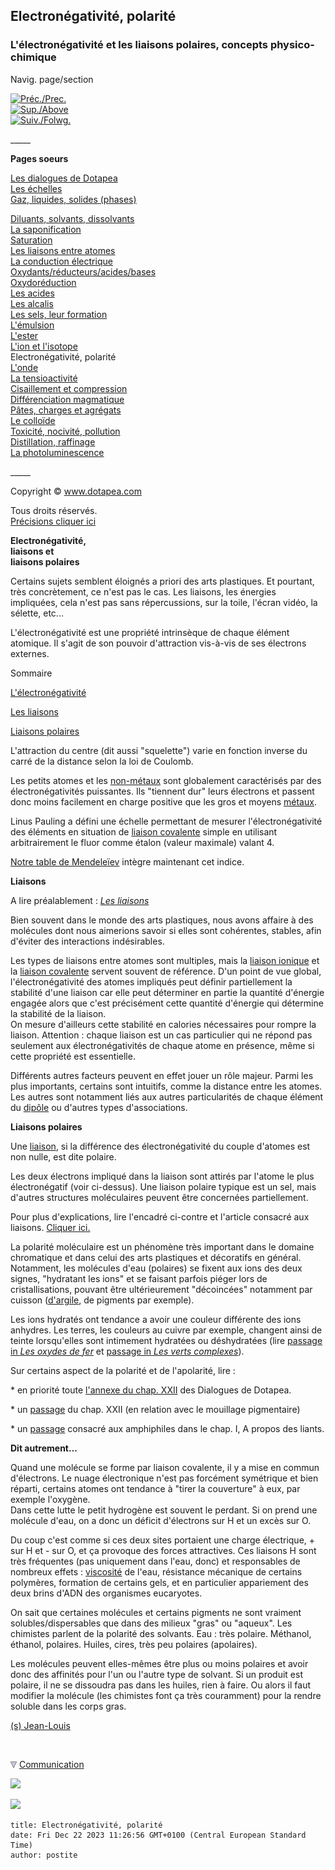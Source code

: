 ## Electronégativité, polarité
### L'électronégativité et les liaisons polaires, concepts physico-chimique
 Navig. page/section

[![Préc./Prec.](_derived/back_cmp_themenoir010_back.gif)](ion.html)  
[![Sup./Above](_derived/up_cmp_themenoir010_up.gif)](conceptsphysicchim.html)  
[![Suiv./Folwg.](_derived/next_cmp_themenoir010_next.gif)](onde.html)

\_\_\_\_\_

**Pages soeurs**

[Les dialogues de Dotapea](dialoguesdotapea.html)  
[Les échelles](echelles.html)  
[Gaz, liquides, solides (phases)](gazliquidessolides.html)  

[Diluants, solvants, dissolvants](diluantssolvants.html)  
[La saponification](saponification.html)  
[Saturation](saturation.html)  
[Les liaisons entre atomes](liaisons.html)  
[La conduction électrique](conductionelec.html)  
[Oxydants/réducteurs/acides/bases](oxyreducacidesbases.html)  
[Oxydoréduction](oxydoreduction.html)  
[Les acides](acides.html)  
[Les alcalis](alcali.html)  
[Les sels, leur formation](formationdesels.html)  
[L'émulsion](emulsion.html)  
[L'ester](ester.html)  
[L'ion et l'isotope](ion.html)  
Electronégativité, polarité  
[L'onde](onde.html)  
[La tensioactivité](tensioactivite.html)  
[Cisaillement et compression](cisaillecompr.html)  
[Différenciation magmatique](differenciatmagma.html)  
[Pâtes, charges et agrégats](pateschargesagreg.html)  
[Le colloïde](colloide.html)  
[Toxicité, nocivité, pollution](toxicite.html)  
[Distillation, raffinage](distillationraffinage.html)  
[La photoluminescence](photoluminescence.html)

\_\_\_\_\_

Copyright © www.dotapea.com

Tous droits réservés.  
[Précisions cliquer ici](droitscopie.html)

**Electronégativité,  
liaisons et  
liaisons polaires**

Certains sujets semblent éloignés a priori des arts plastiques. Et pourtant, très concrètement, ce n'est pas le cas. Les liaisons, les énergies impliquées, cela n'est pas sans répercussions, sur la toile, l'écran vidéo, la sélette, etc...

L'électronégativité est une propriété intrinsèque de chaque élément atomique. Il s'agit de son pouvoir d'attraction vis-à-vis de ses électrons externes.

Sommaire

[L'électronégativité](electronega.html#electronegativite)

[Les liaisons](electronega.html#liaisons)

[Liaisons polaires](electronega.html#liaisonpolaire)

L'attraction du centre (dit aussi "squelette") varie en fonction inverse du carré de la distance selon la loi de Coulomb.

Les petits atomes et les [non-métaux](nonmetaux.html) sont globalement caractérisés par des électronégativités puissantes. Ils "tiennent dur" leurs électrons et passent donc moins facilement en charge positive que les gros et moyens [métaux](metal.html).

Linus Pauling a défini une échelle permettant de mesurer l'électronégativité des éléments en situation de [liaison covalente](covalence.html) simple en utilisant arbitrairement le fluor comme étalon (valeur maximale) valant 4.

[Notre table de Mendeleïev](annexe1.html) intègre maintenant cet indice.

**Liaisons**

A lire préalablement : _[Les liaisons](liaisons.html)_

Bien souvent dans le monde des arts plastiques, nous avons affaire à des molécules dont nous aimerions savoir si elles sont cohérentes, stables, afin d'éviter des interactions indésirables.

Les types de liaisons entre atomes sont multiples, mais la [liaison ionique](liaisons.html#ioniques) et la [liaison covalente](covalence.html) servent souvent de référence. D'un point de vue global, l'électronégativité des atomes impliqués peut définir partiellement la stabilité d'une liaison car elle peut déterminer en partie la quantité d'énergie engagée alors que c'est précisément cette quantité d'énergie qui détermine la stabilité de la liaison.  
On mesure d'ailleurs cette stabilité en calories nécessaires pour rompre la liaison. Attention : chaque liaison est un cas particulier qui ne répond pas seulement aux électronégativités de chaque atome en présence, même si cette propriété est essentielle.

Différents autres facteurs peuvent en effet jouer un rôle majeur. Parmi les plus importants, certains sont intuitifs, comme la distance entre les atomes. Les autres sont notamment liés aux autres particularités de chaque élément du [dipôle](dipole.html) ou d'autres types d'associations.

**Liaisons polaires**

Une [liaison](liaisons.html), si la différence des électronégativité du couple d'atomes est non nulle, est dite polaire.

Les deux électrons impliqué dans la liaison sont attirés par l'atome le plus électronégatif (voir ci-dessus). Une liaison polaire typique est un sel, mais d'autres structures moléculaires peuvent être concernées partiellement.

Pour plus d'explications, lire l'encadré ci-contre et l'article consacré aux liaisons. [Cliquer ici.](liaisons.html)

La polarité moléculaire est un phénomène très important dans le domaine chromatique et dans celui des arts plastiques et décoratifs en général. Notamment, les molécules d'eau (polaires) se fixent aux ions des deux signes, "hydratant les ions" et se faisant parfois piéger lors de cristallisations, pouvant être ultérieurement "décoincées" notamment par cuisson ([d'argile](argile.html), de pigments par exemple).

Les ions hydratés ont tendance a avoir une couleur différente des ions anhydres. Les terres, les couleurs au cuivre par exemple, changent ainsi de teinte lorsqu'elles sont intimement hydratées ou déshydratées (lire [passage in _Les oxydes de fer_](oxydesdefer.html#variationparcalcination) et [passage in _Les verts complexes_](vertscomplexes.html#terrevertecalcinee)).

Sur certains aspect de la polarité et de l'apolarité, lire :

\* en priorité toute [l'annexe du chap. XXII](chap22momentpoles.html) des Dialogues de Dotapea.

\* un [passage](chap22mouillage.html#polariteapolarite) du chap. XXII (en relation avec le mouillage pigmentaire)

\* un [passage](chap01liants.html#polariteamphiphile) consacré aux amphiphiles dans le chap. I, A propos des liants.

**Dit autrement...**

Quand une molécule se forme par liaison covalente, il y a mise en commun d'électrons. Le nuage électronique n'est pas forcément symétrique et bien réparti, certains atomes ont tendance à "tirer la couverture" à eux, par exemple l'oxygène.  
Dans cette lutte le petit hydrogène est souvent le perdant. Si on prend une molécule d'eau, on a donc un déficit d'électrons sur H et un excès sur O.

Du coup c'est comme si ces deux sites portaient une charge électrique, + sur H et - sur O, et ça provoque des forces attractives. Ces liaisons H sont très fréquentes (pas uniquement dans l'eau, donc) et responsables de nombreux effets : [viscosité](viscosite.html) de l'eau, résistance mécanique de certains polymères, formation de certains gels, et en particulier appariement des deux brins d'ADN des organismes eucaryotes.

On sait que certaines molécules et certains pigments ne sont vraiment solubles/dispersables que dans des milieux "gras" ou "aqueux". Les chimistes parlent de la polarité des solvants. Eau : très polaire. Méthanol, éthanol, polaires. Huiles, cires, très peu polaires (apolaires).

Les molécules peuvent elles-mêmes être plus ou moins polaires et avoir donc des affinités pour l'un ou l'autre type de solvant. Si un produit est polaire, il ne se dissoudra pas dans les huiles, rien à faire. Ou alors il faut modifier la molécule (les chimistes font ça très couramment) pour la rendre soluble dans les corps gras.

[(s) Jean-Louis](quinoussommes.html#jeanlouis)



 ![](images/transparent122x1.gif)

![](images/flechebas.gif) [Communication](http://www.artrealite.com/annonceurs.htm) 

[![](https://cbonvin.fr/sites/regie.artrealite.com/visuels/campagne1.png)](index-2.html#20131014)

![](https://cbonvin.fr/sites/regie.artrealite.com/visuels/campagne2.png)
```
title: Electronégativité, polarité
date: Fri Dec 22 2023 11:26:56 GMT+0100 (Central European Standard Time)
author: postite
```
